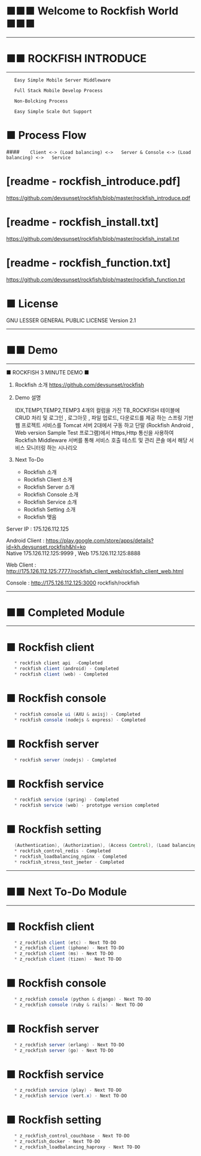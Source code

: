 
#		 ■■■ Welcome to Rockfish World ■■■


-------------------------------------------------------------------------------	

#		 ■■ ROCKFISH INTRODUCE

-------------------------------------------------------------------------------	

``` 
   Easy Simple Mobile Server Middleware
   
   Full Stack Mobile Develop Process

   Non-Bolcking Process

   Easy Simple Scale Out Support
``` 

# ■ Process Flow

####`    Client <-> (Load balancing) <->   Server & Console <-> (Load balancing) <->   Service` 


#  [readme - rockfish_introduce.pdf]
<https://github.com/devsunset/rockfish/blob/master/rockfish_introduce.pdf>

#  [readme - rockfish_install.txt]
<https://github.com/devsunset/rockfish/blob/master/rockfish_install.txt>

#  [readme - rockfish_function.txt]
<https://github.com/devsunset/rockfish/blob/master/rockfish_function.txt>

# ■ License
GNU LESSER GENERAL PUBLIC LICENSE Version 2.1

-------------------------------------------------------------------------------  

#     ■■ Demo

-------------------------------------------------------------------------------  

■ ROCKFISH 3 MINUTE DEMO ■

1. Rockfish 소개
   https://github.com/devsunset/rockfish

2. Demo 설명

   IDX,TEMP1,TEMP2,TEMP3 4개의 컬럼을 가진 TB_ROCKFISH 테이블에 
   CRUD 처리 및 로그인 , 로그아웃 , 파일 업로드, 다운로드를 제공 하는 
   스프링 기반 웹 프로젝트 서비스를 Tomcat 서버 2대에서 구동 하고 
   단말 (Rockfish Android , Web version Sample Test 프로그램)에서 
   Https,Http 통신을 사용하여 Rockfish Middleware 서버를 통해 서비스 
   호출 테스트 및 관리 콘솔 에서 해당 서비스 모니터링 하는 시나리오 


3. Next To-Do
   - Rockfish 소개 
   - Rockfish Client 소개 
   - Rockfish Server 소개 
   - Rockfish Console 소개 
   - Rockfish Service 소개
   - Rockfish Setting 소개
   - Rockfish 맺음


Server IP : 175.126.112.125


Android Client : <https://play.google.com/store/apps/details?id=kh.devsunset.rockfish&hl=ko>  
Native 175.126.112.125:9999 , Web 175.126.112.125:8888

Web Client : <http://175.126.112.125:7777/rockfish_client_web/rockfish_client_web.html>   

Console     : <http://175.126.112.125:3000>  rockfish/rockfish

-------------------------------------------------------------------------------	

#		■■ Completed Module

-------------------------------------------------------------------------------	

# ■ Rockfish client
```java
   * rockfish client api  -Completed
   * rockfish client (android) - Completed
   * rockfish client (web) - Completed  
``` 

# ■ Rockfish console
```java
   * rockfish console ui (AXU & axisj) - Completed  
   * rockfish console (nodejs & express) - Completed
``` 

# ■ Rockfish server
```java
   * rockfish server (nodejs) - Completed
``` 
   
# ■ Rockfish service
```java
   * rockfish service (spring) - Completed
   * rockfish service (web) - prototype version completed
``` 

# ■ Rockfish setting
```java
   (Authentication), (Authorization), (Access Control), (Load balancing), (Stress Test) 
   * rockfish_control_redis - Completed 
   * rockfish_loadbalancing_nginx - Completed  
   * rockfish_stress_test_jmeter - Completed
``` 

-------------------------------------------------------------------------------	

#		■■ Next To-Do Module

-------------------------------------------------------------------------------	

# ■ Rockfish client
```java
   * z_rockfish client (etc) - Next TO-DO
   * z_rockfish client (iphone) - Next TO-DO
   * z_rockfish client (ms) - Next TO-DO
   * z_rockfish client (tizen) - Next TO-DO
``` 

# ■ Rockfish console
```java 
   * z_rockfish console (python & django) - Next TO-DO   
   * z_rockfish console (ruby & rails) - Next TO-DO
```

# ■ Rockfish server
```java
   * z_rockfish server (erlang) - Next TO-DO
   * z_rockfish server (go) - Next TO-DO
``` 
   
# ■ Rockfish service
```java
   * z_rockfish service (play) - Next TO-DO
   * z_rockfish service (vert.x) - Next TO-DO
```    
   
# ■ Rockfish setting
```java
   * z_rockfish_control_couchbase - Next TO-DO       
   * z_rockfish_docker - Next TO-DO   
   * z_rockfish_loadbalancing_haproxy - Next TO-DO 
```  	